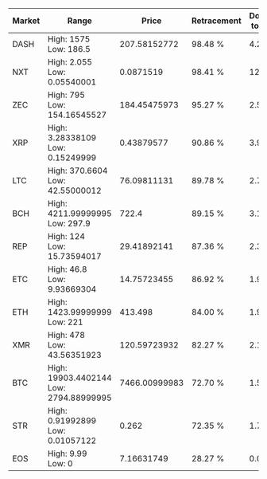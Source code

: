 | Market | Range | Price| Retracement | Doubles to 50% |
| --- | --- | --- | --- | --- |
| DASH | High: 1575<br />Low: 186.5 | 207.58152772 | 98.48 % | 4.24 |
| NXT | High: 2.055<br />Low: 0.05540001 | 0.0871519 | 98.41 % | 12.11 |
| ZEC | High: 795<br />Low: 154.16545527 | 184.45475973 | 95.27 % | 2.57 |
| XRP | High: 3.28338109<br />Low: 0.15249999 | 0.43879577 | 90.86 % | 3.92 |
| LTC | High: 370.6604<br />Low: 42.55000012 | 76.09811131 | 89.78 % | 2.71 |
| BCH | High: 4211.99999995<br />Low: 297.9 | 722.4 | 89.15 % | 3.12 |
| REP | High: 124<br />Low: 15.73594017 | 29.41892141 | 87.36 % | 2.37 |
| ETC | High: 46.8<br />Low: 9.93669304 | 14.75723455 | 86.92 % | 1.92 |
| ETH | High: 1423.99999999<br />Low: 221 | 413.498 | 84.00 % | 1.99 |
| XMR | High: 478<br />Low: 43.56351923 | 120.59723932 | 82.27 % | 2.16 |
| BTC | High: 19903.4402144<br />Low: 2794.88999995 | 7466.00999983 | 72.70 % | 1.52 |
| STR | High: 0.91992899<br />Low: 0.01057122 | 0.262 | 72.35 % | 1.78 |
| EOS | High: 9.99<br />Low: 0 | 7.16631749 | 28.27 % | 0.00 |
